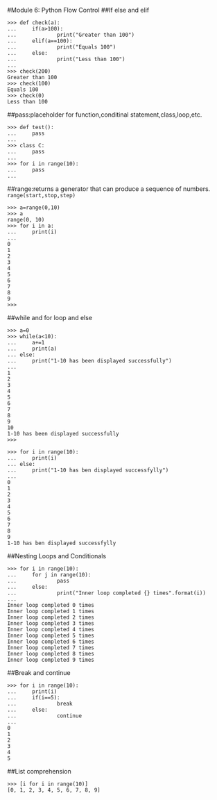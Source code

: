 #Module 6: Python Flow Control
##If else and elif
```
>>> def check(a):
...     if(a>100):
...             print("Greater than 100")
...     elif(a==100):
...             print("Equals 100")
...     else:
...             print("Less than 100")
...
>>> check(200)
Greater than 100
>>> check(100)
Equals 100
>>> check(0)
Less than 100
```
##pass:placeholder for function,conditinal statement,class,loop,etc.
```
>>> def test():
...     pass
...
>>> class C:
...     pass
...
>>> for i in range(10):
...     pass
...
```

##range:returns a generator that can produce a sequence of numbers.
`range(start,stop,step)`
```
>>> a=range(0,10)
>>> a
range(0, 10)
>>> for i in a:
...     print(i)
...
0
1
2
3
4
5
6
7
8
9
>>>
```
##while and for loop and else
```
>>> a=0
>>> while(a<10):
...     a+=1
...     print(a)
... else:
...     print("1-10 has been displayed successfully")
...
1
2
3
4
5
6
7
8
9
10
1-10 has been displayed successfully
>>>
```
```
>>> for i in range(10):
...     print(i)
... else:
...     print("1-10 has ben displayed successfylly")
...
0
1
2
3
4
5
6
7
8
9
1-10 has ben displayed successfylly
```

##Nesting Loops and Conditionals
```
>>> for i in range(10):
...     for j in range(10):
...             pass
...     else:
...             print("Inner loop completed {} times".format(i))
...
Inner loop completed 0 times
Inner loop completed 1 times
Inner loop completed 2 times
Inner loop completed 3 times
Inner loop completed 4 times
Inner loop completed 5 times
Inner loop completed 6 times
Inner loop completed 7 times
Inner loop completed 8 times
Inner loop completed 9 times
```
##Break and continue
```
>>> for i in range(10):
...     print(i)
...     if(i==5):
...             break
...     else:
...             continue
...
0
1
2
3
4
5
```
##List comprehension
```
>>> [i for i in range(10)]
[0, 1, 2, 3, 4, 5, 6, 7, 8, 9]
```